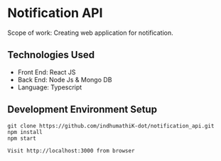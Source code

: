 # Notification API

Scope of work: Creating web application for notification.

## Technologies Used
* Front End: React JS
* Back End: Node Js & Mongo DB 
* Language: Typescript

## Development Environment Setup
```
git clone https://github.com/indhumathiK-dot/notification_api.git
npm install
npm start

Visit http://localhost:3000 from browser
```




